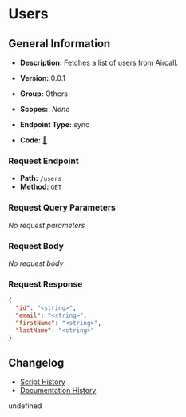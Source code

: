 # Users

## General Information
- **Description:** Fetches a list of users from Aircall.

- **Version:** 0.0.1
- **Group:** Others
- **Scopes:**: _None_
- **Endpoint Type:** sync
- **Code:** [🔗](https://github.com/NangoHQ/integration-templates/tree/main/integrations/aircall-basic/syncs/users.ts)

### Request Endpoint

- **Path:** `/users`
- **Method:** `GET`

### Request Query Parameters

_No request parameters_

### Request Body

_No request body_

### Request Response

```json
{
  "id": "<string>",
  "email": "<string>",
  "firstName": "<string>",
  "lastName": "<string>"
}
```

## Changelog


- [Script History](https://github.com/NangoHQ/integration-templates/commits/main/integrations/aircall-basic/syncs/users.ts)
- [Documentation History](https://github.com/NangoHQ/integration-templates/commits/main/integrations/aircall-basic/syncs/users.md)

<!-- END  GENERATED CONTENT -->

undefined